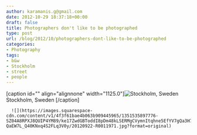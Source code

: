 ```yaml
---
author: karamanis.g@gmail.com
date: 2012-10-29 18:37:18+00:00
draft: false
title: Photographers don't like to be photographed
type: post
url: /blog/2012/10/photographers-dont-like-to-be-photographed
categories:
- Photography
tags:
- b&w
- Stockholm
- street
- people
---
```


[caption id="" align="alignnone" width="1125.0"]![ Stockholm, Sweden ](https://images.squarespace-cdn.com/content/v1/4f3f61bae4b063b909445965/1351535868701-U2TOYYDS74TRM0PS0GLR/ke17ZwdGBToddI8pDm48kLSERMgCVymnItqhne5EfYV7gQa3H78H3Y0txjaiv_0fDoOvxcdMmMKkDsyUqMSsMWxHk725yiiHCCLfrh8O1z5QHyNOqBUUEtDDsRWrJLTmMCg6RGY8TrcVSOIk4QoDPnvjthEs8TAhVmYN7i_-QaEW7L_Q40KNxq4S2FLq3V0y/20120825-R0011738.jpg?format=original)
 Stockholm, Sweden [/caption] 
  


  
      ![](https://images.squarespace-cdn.com/content/v1/4f3f61bae4b063b909445965/1351535897776-SZ04A8RPXJ8QUIP4YM89/ke17ZwdGBToddI8pDm48kLSERMgCVymnItqhne5EfYV7gQa3H78H3Y0txjaiv_0fDoOvxcdMmMKkDsyUqMSsMWxHk725yiiHCCLfrh8O1z5QHyNOqBUUEtDDsRWrJLTmMCg6RGY8TrcVSOIk4QoDPnvjthEs8TAhVmYN7i_-QaEW7L_Q40KNxq4S2FLq3V0y/20120922-R0011971.jpg?format=original)

